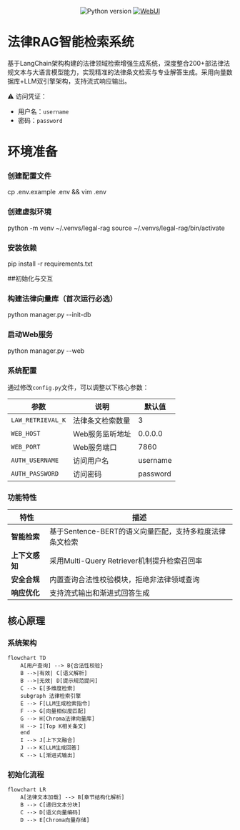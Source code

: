 <div align="center">
  
![Python version](https://img.shields.io/badge/python-3.9+-blue)
[![WebUI](https://img.shields.io/badge/WebUI-Gradio-important)](https://www.gradio.app/)

</div>

# 法律RAG智能检索系统

基于LangChain架构构建的法律领域检索增强生成系统，深度整合200+部法律法规文本与大语言模型能力，实现精准的法律条文检索与专业解答生成。采用向量数据库+LLM双引擎架构，支持流式响应输出。

⚠️ 访问凭证：
- 用户名：`username`
- 密码：`password`
# 环境准备
### 创建配置文件
cp .env.example .env && vim .env

### 创建虚拟环境
python -m venv ~/.venvs/legal-rag
source ~/.venvs/legal-rag/bin/activate

### 安装依赖
pip install -r requirements.txt

##初始化与交互
### 构建法律向量库（首次运行必选）
python manager.py --init-db

### 启动Web服务
python manager.py --web


### 系统配置

通过修改`config.py`文件，可以调整以下核心参数：

| 参数                | 说明                          | 默认值       |
|---------------------|-----------------------------|-------------|
| `LAW_RETRIEVAL_K`   | 法律条文检索数量              | 3           |
| `WEB_HOST`          | Web服务监听地址              | 0.0.0.0     |
| `WEB_PORT`          | Web服务端口                  | 7860        |
| `AUTH_USERNAME`     | 访问用户名                   | username    |
| `AUTH_PASSWORD`     | 访问密码                     | password    |

### 功能特性

| 特性         | 描述                                                                 |
|--------------|----------------------------------------------------------------------|
| **智能检索** | 基于Sentence-BERT的语义向量匹配，支持多粒度法律条文检索                     |
| **上下文感知** | 采用Multi-Query Retriever机制提升检索召回率                               |
| **安全合规** | 内置查询合法性校验模块，拒绝非法律领域查询                                 |
| **响应优化** | 支持流式输出和渐进式回答生成                                             |
## 核心原理

### 系统架构
```mermaid
flowchart TD
    A[用户查询] --> B{合法性校验}
    B -->|有效| C[语义解析]
    B -->|无效| D[提示规范提问]
    C --> E[多维度检索]
    subgraph 法律检索引擎
    E --> F[LLM生成检索指令]
    F --> G[向量相似度匹配]
    G --> H[Chroma法律向量库]
    H --> I[Top K相关条文]
    end
    I --> J[上下文融合]
    J --> K[LLM生成回答]
    K --> L[渐进式输出]
```
### 初始化流程
```mermaid
flowchart LR
    A[法律文本加载] --> B[章节结构化解析]
    B --> C[递归文本分块]
    C --> D[语义向量编码]
    D --> E[Chroma向量存储]
```








